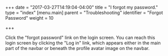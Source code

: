 +++
date = "2017-03-27T14:19:04-04:00"
title = "I forgot my password."
type = "index"
[menu.main]
    parent = "Troubleshooting"
    identifier = "Forgot Password"
    weight = 10

+++

Click the "forgot password" link on the login screen. You can reach this login screen by clicking the "Log in" link, which appears either in the main part of the navbar or beneath the profile avatar image on the navbar.